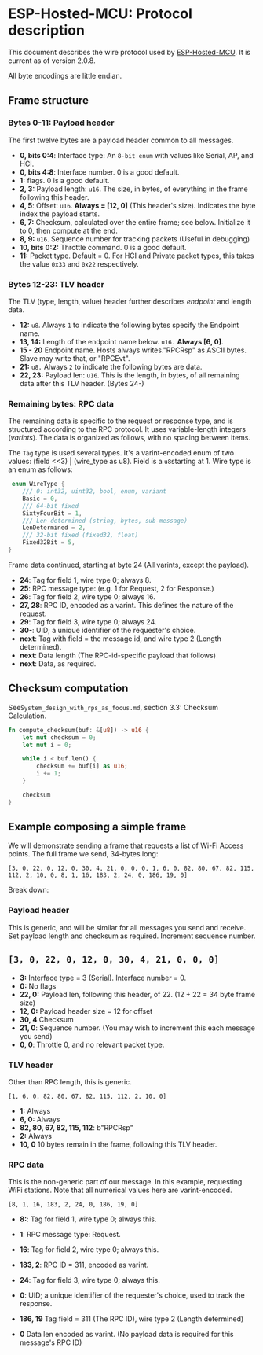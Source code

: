 # ESP-Hosted-MCU: Protocol description

This document describes the wire protocol used by [ESP-Hosted-MCU](https://github.com/espressif/esp-hosted-mcu).
It is current as of version 2.0.8.

All byte encodings are little endian.

## Frame structure

### Bytes 0-11: Payload header
The first twelve bytes are a payload header common to all messages.

- **0, bits 0:4**: Interface type: An `8-bit enum` with values like Serial, AP, and HCI.
- **0, bits 4:8**: Interface number. 0 is a good default.
- **1:** flags. 0 is a good default.
- **2, 3:** Payload length: `u16`. The size, in bytes, of everything in the frame following this header.
- **4, 5**: Offset: `u16`. **Always = [12, 0]** (This header's size). Indicates the byte index the payload starts.
- **6, 7:** Checksum, calculated over the entire frame; see below. Initialize it to 0, then compute at the end.
- **8, 9:** `u16`. Sequence number for tracking packets (Useful in debugging)
- **10, bits 0:2:** Throttle command. 0 is a good default.
- **11:** Packet type. Default = 0. For HCI and Private packet types, this takes the value  `0x33` and `0x22` respectively.


### Bytes 12-23: TLV header
The TLV (type, length, value) header further describes _endpoint_ and length data.

- **12:** `u8`. Always `1` to indicate the following bytes specify the Endpoint name.
- **13, 14:** Length of the endpoint name below. `u16.` **Always [6, 0]**.
- **15 - 20** Endpoint name. Hosts always writes."RPCRsp" as ASCII bytes. Slave may write that, or "RPCEvt".
- **21:** `u8.` Always `2` to indicate the following bytes are data.
- **22, 23:** Payload len: `u16`. This is the length, in bytes, of all remaining data after this TLV header. (Bytes 24-)


### Remaining bytes: RPC data
The remaining data is specific to the request or response type, and is structured according to the RPC protocol.
It uses variable-length integers (_varints_). The data is organized as follows, with no spacing between items. 

The `Tag` type is used several types. It's a varint-encoded enum of two values: (field <<3) | (wire_type as u8). 
Field is a `u8`starting at 1. Wire type is an enum as follows:

```rust
 enum WireType {
    /// 0: int32, uint32, bool, enum, variant
    Basic = 0,
    /// 64-bit fixed
    SixtyFourBit = 1,
    /// Len-determined (string, bytes, sub-message)
    LenDetermined = 2,
    /// 32-bit fixed (fixed32, float)
    Fixed32Bit = 5,
}
```

Frame data continued, starting at byte 24 (All varints, except the payload).

- **24**: Tag for field 1, wire type 0; always 8.
- **25**: RPC message type: (e.g. 1 for Request, 2 for Response.)
- **26**: Tag for field 2, wire type 0; always 16.
- **27, 28**: RPC ID, encoded as a varint. This defines the nature of the request.
- **29**: Tag for field 3, wire type 0; always 24.
- **30-**: UID; a unique identifier of the requester's choice.
- **next**: Tag with field = the message id, and wire type 2 (Length determined).
- **next**: Data length (The RPC-id-specific payload that follows)
- **next**: Data, as required.


## Checksum computation
See`System_design_with_rps_as_focus.md`, section 3.3: Checksum Calculation.
```rust
fn compute_checksum(buf: &[u8]) -> u16 {
    let mut checksum = 0;
    let mut i = 0;

    while i < buf.len() {
        checksum += buf[i] as u16;
        i += 1;
    }

    checksum
}
```


## Example composing a simple frame
We will demonstrate sending a frame that requests a list of Wi-Fi Access points. The full frame we send, 34-bytes long:

`[3, 0, 22, 0, 12, 0, 30, 4, 21, 0, 0, 0, 1, 6, 0, 82, 80, 67, 82, 115, 112, 2, 10, 0, 8, 1, 16, 183, 2, 24, 0, 186, 19, 0]`

Break down:

### Payload header
This is generic, and will be similar for all messages you send and receive. Set payload length and checksum as
required. Increment sequence number.

`[3, 0, 22, 0, 12, 0, 30, 4, 21, 0, 0, 0]`
- 
- **3:** Interface type = 3 (Serial). Interface number = 0.
- **0:** No flags
- **22, 0:** Payload len, following this header, of 22. (12 + 22 = 34 byte frame size)
- **12, 0:** Payload header size = 12 for offset
- **30, 4** Checksum
- **21, 0**: Sequence number. (You may wish to increment this each message you send)
- **0, 0**: Throttle 0, and no relevant packet type.


### TLV header
Other than RPC length, this is generic.

`[1, 6, 0, 82, 80, 67, 82, 115, 112, 2, 10, 0]`

- **1:** Always
- **6, 0:** Always
- **82, 80, 67, 82, 115, 112**: b"RPCRsp"
- **2:** Always
- **10, 0** 10 bytes remain in the frame, following this TLV header.


### RPC data
This is the non-generic part of our message. In this example, requesting WiFi stations.
Note that all numerical values here are varint-encoded.

`[8, 1, 16, 183, 2, 24, 0, 186, 19, 0]`

- **8:**: Tag for field 1, wire type 0; always this.
- **1**: RPC message type: Request.
- **16**: Tag for field 2, wire type 0; always this.
- **183, 2**: RPC ID = 311, encoded as varint.
- **24**: Tag for field 3, wire type 0; always this.
- **0**: UID; a unique identifier of the requester's  choice, used to track the response.

- **186, 19** Tag field = 311 (The RPC ID), wire type 2 (Length determined)
- **0** Data len encoded as varint. (No payload data is required for this message's RPC ID)